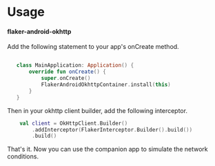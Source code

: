# Usage

#### flaker-android-okhttp
Add the following statement to your app's onCreate method.
```kotlin   

   class MainApplication: Application() {
       override fun onCreate() {
           super.onCreate()
           FlakerAndroidOkhttpContainer.install(this)
       }
   }
```

Then in your okhttp client builder, add the following interceptor.
```kotlin
    val client = OkHttpClient.Builder()
        .addInterceptor(FlakerInterceptor.Builder().build())
        .build()
```

That's it. Now you can use the companion app to simulate the network conditions.